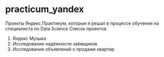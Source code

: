 # practicum_yandex
Проекты Яндекс.Практикум, которые я решал в процессе обучения на специалиста по Data Science
Список проектов
1. Яндекс Музыка
2. Исследование надёжности заёмщиков
3. Исследование объявлений о продаже квартир
